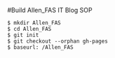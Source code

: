 #Build Allen_FAS IT Blog SOP
```
$ mkdir Allen_FAS
$ cd Allen_FAS
$ git init
$ git checkout --orphan gh-pages
$ baseurl: /Allen_FAS

```	

